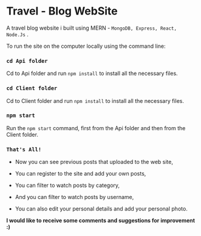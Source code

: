 # Travel - Blog WebSite

A travel blog website i built using MERN - `MongoDB, Express, React, Node.Js` . 

To run the site on the computer locally using the command line:

### `cd Api folder`

Cd to Api folder and run `npm install` to install all the necessary files.

### `cd Client folder`
Cd to Client folder and run `npm install` to install all the necessary files. 

### `npm start`
Run the `npm start` command, first from the Api folder and then from the Client folder.


### `That's All!`

* Now you can see previous posts that uploaded to the web site,

* You can register to the site and add your own posts,

* You can filter to watch posts by category,

* And you can filter to watch posts by username,

* You can also edit your personal details and add your personal photo.

**I would like to receive some comments and suggestions for improvement :)**
